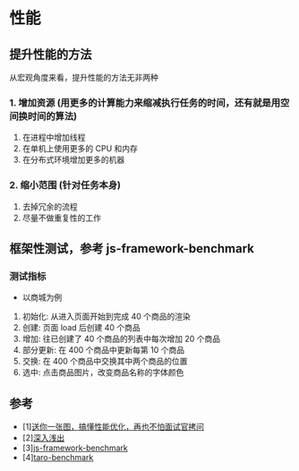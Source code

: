 # 性能

## 提升性能的方法

从宏观角度来看，提升性能的方法无非两种

### 1. 增加资源 (用更多的计算能力来缩减执行任务的时间，还有就是用空间换时间的算法)

1. 在进程中增加线程
2. 在单机上使用更多的 CPU 和内存
3. 在分布式环境增加更多的机器

### 2. 缩小范围 (针对任务本身)

1. 去掉冗余的流程
2. 尽量不做重复性的工作

## 框架性测试，参考 js-framework-benchmark

### 测试指标

- 以商城为例

1. 初始化: 从进入页面开始到完成 40 个商品的渲染
2. 创建: 页面 load 后创建 40 个商品
3. 增加: 往已创建了 40 个商品的列表中每次增加 20 个商品
4. 部分更新: 在 400 个商品中更新每第 10 个商品
5. 交换: 在 400 个商品中交换其中两个商品的位置
6. 选中: 点击商品图片，改变商品名称的字体颜色

## 参考

- [1][送你一张图，搞懂性能优化，再也不怕面试官拷问](https://juejin.im/post/5e7723636fb9a07cc321675d)
- [2][深入浅出](https://github.com/ljianshu/Blog)
- [3][js-framework-benchmark](https://github.com/krausest/js-framework-benchmark)
- [4][taro-benchmark](https://github.com/NervJS/taro-benchmark)
